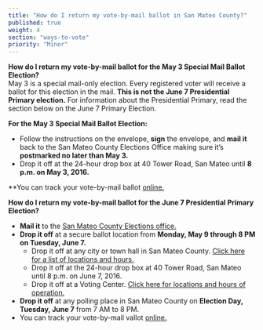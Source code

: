 ```yaml
---
title: "How do I return my vote-by-mail ballot in San Mateo County?"
published: true
weight: 4
section: "ways-to-vote"
priority: "Minor"
---
```


**How do I return my vote-by-mail ballot for the May 3 Special Mail Ballot Election?**  
May 3 is a special mail-only election. Every registered voter will receive a ballot for this election in the mail. **This is not the June 7 Presidential Primary election.** For information about the Presidential Primary, read the section below on the June 7 Primary Election.  

**For the May 3 Special Mail Ballot Election:**  
- Follow the instructions on the envelope, **sign** the envelope, and **mail it** back to the San Mateo County Elections Office making sure it’s **postmarked no later than May 3.**  
- Drop it off at the 24-hour drop box at 40 Tower Road, San Mateo until **8 p.m. on May 3, 2016.**  

**You can track your vote-by-mail ballot [online.](https://www.shapethefuture.org/MyElectionMaterials/)  

**How do I return my vote-by-mail ballot for the June 7 Presidential Primary Election?**  
- **Mail it** to the [San Mateo County Elections office.](#section-election-office-contact)  
- **Drop it off** at a secure ballot location from **Monday, May 9 through 8 PM on Tuesday, June 7.**  
  - Drop it off at any city or town hall in San Mateo County. [Click here for a list of locations and hours.](https://www.shapethefuture.org/cityhall/)  
  - Drop it off at the 24-hour drop box at 40 Tower Road, San Mateo until 8 p.m. on June 7, 2016.  
  - Drop it off at a Voting Center. [Click here for locations and hours of operation.](https://www.shapethefuture.org/elections/2016/june/votingoptions/#VotingCenters)    
- **Drop it off** at any polling place in San Mateo County on **Election Day, Tuesday, June 7** from 7 AM to 8 PM.  
- You can track your vote-by-mail vallot [online.](https://www.shapethefuture.org/MyElectionMaterials/)  
